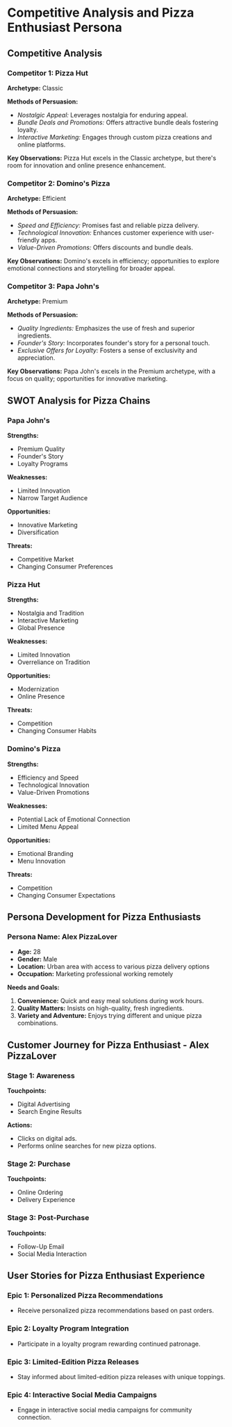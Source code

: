 # Competitive Analysis and Pizza Enthusiast Persona

## Competitive Analysis

### Competitor 1: Pizza Hut
**Archetype:** Classic

**Methods of Persuasion:**
- *Nostalgic Appeal:* Leverages nostalgia for enduring appeal.
- *Bundle Deals and Promotions:* Offers attractive bundle deals fostering loyalty.
- *Interactive Marketing:* Engages through custom pizza creations and online platforms.

**Key Observations:**
Pizza Hut excels in the Classic archetype, but there's room for innovation and online presence enhancement.

### Competitor 2: Domino's Pizza
**Archetype:** Efficient

**Methods of Persuasion:**
- *Speed and Efficiency:* Promises fast and reliable pizza delivery.
- *Technological Innovation:* Enhances customer experience with user-friendly apps.
- *Value-Driven Promotions:* Offers discounts and bundle deals.

**Key Observations:**
Domino's excels in efficiency; opportunities to explore emotional connections and storytelling for broader appeal.

### Competitor 3: Papa John's
**Archetype:** Premium

**Methods of Persuasion:**
- *Quality Ingredients:* Emphasizes the use of fresh and superior ingredients.
- *Founder's Story:* Incorporates founder's story for a personal touch.
- *Exclusive Offers for Loyalty:* Fosters a sense of exclusivity and appreciation.

**Key Observations:**
Papa John's excels in the Premium archetype, with a focus on quality; opportunities for innovative marketing.

## SWOT Analysis for Pizza Chains

### Papa John's
**Strengths:**
- Premium Quality
- Founder's Story
- Loyalty Programs

**Weaknesses:**
- Limited Innovation
- Narrow Target Audience

**Opportunities:**
- Innovative Marketing
- Diversification

**Threats:**
- Competitive Market
- Changing Consumer Preferences

### Pizza Hut
**Strengths:**
- Nostalgia and Tradition
- Interactive Marketing
- Global Presence

**Weaknesses:**
- Limited Innovation
- Overreliance on Tradition

**Opportunities:**
- Modernization
- Online Presence

**Threats:**
- Competition
- Changing Consumer Habits

### Domino's Pizza
**Strengths:**
- Efficiency and Speed
- Technological Innovation
- Value-Driven Promotions

**Weaknesses:**
- Potential Lack of Emotional Connection
- Limited Menu Appeal

**Opportunities:**
- Emotional Branding
- Menu Innovation

**Threats:**
- Competition
- Changing Consumer Expectations

## Persona Development for Pizza Enthusiasts

### Persona Name: Alex PizzaLover
- **Age:** 28
- **Gender:** Male
- **Location:** Urban area with access to various pizza delivery options
- **Occupation:** Marketing professional working remotely

**Needs and Goals:**
1. **Convenience:** Quick and easy meal solutions during work hours.
2. **Quality Matters:** Insists on high-quality, fresh ingredients.
3. **Variety and Adventure:** Enjoys trying different and unique pizza combinations.

## Customer Journey for Pizza Enthusiast - Alex PizzaLover

### Stage 1: Awareness
**Touchpoints:**
- Digital Advertising
- Search Engine Results

**Actions:**
- Clicks on digital ads.
- Performs online searches for new pizza options.

### Stage 2: Purchase
**Touchpoints:**
- Online Ordering
- Delivery Experience

### Stage 3: Post-Purchase
**Touchpoints:**
- Follow-Up Email
- Social Media Interaction

## User Stories for Pizza Enthusiast Experience

### Epic 1: Personalized Pizza Recommendations
- Receive personalized pizza recommendations based on past orders.

### Epic 2: Loyalty Program Integration
- Participate in a loyalty program rewarding continued patronage.

### Epic 3: Limited-Edition Pizza Releases
- Stay informed about limited-edition pizza releases with unique toppings.

### Epic 4: Interactive Social Media Campaigns
- Engage in interactive social media campaigns for community connection.
